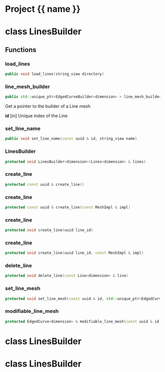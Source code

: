 <script setup>
import {useRoute} from 'vitepress'
const {path} = useRoute()
const tokens = path.split('/')
const words = tokens[2].split('-');
for (let i = 0; i < words.length; i++) {
    words[i] = words[i].charAt(0).toUpperCase() + words[i].slice(1);
    words[i] = words[i].replace('geode', 'Geode')
}
const name = words.join('-');
</script>
# Project {{ name }}

# class LinesBuilder


## Functions

### load_lines

```cpp
public void load_lines(string_view directory)
```


### line_mesh_builder

```cpp
public std::unique_ptr<EdgedCurveBuilder<dimension> > line_mesh_builder(const uuid & id)
```


 Get a pointer to the builder of a Line mesh

**id** [in] Unique index of the Line

### set_line_name

```cpp
public void set_line_name(const uuid & id, string_view name)
```


### LinesBuilder

```cpp
protected void LinesBuilder<dimension>(Lines<dimension> & lines)
```


### create_line

```cpp
protected const uuid & create_line()
```


### create_line

```cpp
protected const uuid & create_line(const MeshImpl & impl)
```


### create_line

```cpp
protected void create_line(uuid line_id)
```


### create_line

```cpp
protected void create_line(uuid line_id, const MeshImpl & impl)
```


### delete_line

```cpp
protected void delete_line(const Line<dimension> & line)
```


### set_line_mesh

```cpp
protected void set_line_mesh(const uuid & id, std::unique_ptr<EdgedCurve<dimension> > mesh)
```


### modifiable_line_mesh

```cpp
protected EdgedCurve<dimension> & modifiable_line_mesh(const uuid & id)
```




# class LinesBuilder


# class LinesBuilder


